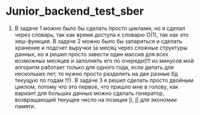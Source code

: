 # Junior_backend_test_sber
1. В задаче 1 можно было бы сделать просто циклами, но я сделал через словарь, так как время доступа к словарю O(1), так как это хеш-функция.
   В задаче 2 можно было бы запариться и сделать хранение и подсчет выручки за месяц через сложные структуры данных, но я решил просто завести один массив для всех возможных месяцев и заполнять его по очереди(!!! из минусов мой алгоритм работает только для одного года, если делать для нескольких лет, то нужно просто разделить на две разные бд текущую по годам !!!).
   В задаче 3 я решил сделать просто двойным циклом, потому что это первое, что пришло мне в голову, как вариант для больших данных можно сделать генератор, возвращающий текущее число на позиции [i, j] для экономии памяти.
